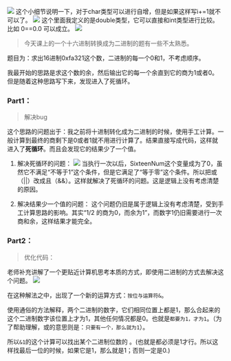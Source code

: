 ![](https://i.loli.net/2018/10/10/5bbd5cdb0fd8a.png)
这个小细节说明一下，对于char类型可以进行自增，但是如果这样写i+=1就不可以了。
![](https://i.loli.net/2018/10/10/5bbd5dcd8bb4a.png)
这个里面我定义的是double类型，它可以直接和int类型进行比较。
比如 0==0.0 可以成立。
![](https://i.loli.net/2018/10/10/5bbd61e8394f1.png)



> 今天课上的一个十六进制转换成为二进制的题有一些不太熟悉。

题目为：求出16进制0xfa321这个数，二进制的每一个0和1，不考虑顺序。


我最开始的思路是求这个数的余，然后输出它的每一个余直到它的商为1或者0。但是随着这种思路写下来，发现进入了死循环。




### Part1：

>解决bug


这个思路的问题出于：我之前将十进制转化成为二进制的时候，使用手工计算。一般计算到最终的商剩下是0或者1就不用进行计算了。结果直接写成代码，这样就进入了**死循环**。而且会发现它的结果少了一个值。


1. 解决死循环的问题：
![](https://i.loli.net/2018/10/10/5bbd8c7a0220b.png)
当执行一次以后，SixteenNum这个变量成为了0，虽然它不满足“不等于1”这个条件，但是它满足了“等于零”这个条件。所以把或（||）改成且（&&）。这样就解决了死循环的问题。这是逻辑上没有考虑清楚的原因。


2. 解决结果少一个值的问题：
这个问题仍旧是属于逻辑上没有考虑清楚，受到手工计算思路的影响。其实“1/2 的商为0，而余为1”，而数字1仍旧需要进行一次商和余，这样结果才能完全。



### Part2：
> 优化代码：

老师补充讲解了一个更贴近计算机思考本质的方式，即使用二进制的方式去解决这个问题。
![](https://i.loli.net/2018/10/10/5bbd8e6003d74.png)

在这种解法之中，出现了一个新的运算方式：``按位与运算符&``。

使用通俗的方法解释，两个二进制的数字，它们相同位置上都是1，那么合起来的这个二进制数字该位置上才为1，其他任何情况都是0。也就是`都要为1，才为1`。（为了帮助理解，或的意思则是：`只要有一个，那么就为1`）。



所以`&1`的这个计算可以找出某个二进制位数的
。(也就是都必须是1才行。所以这样找最后一位的时候，如果它是1，那么就是1；否则一定是0.)
